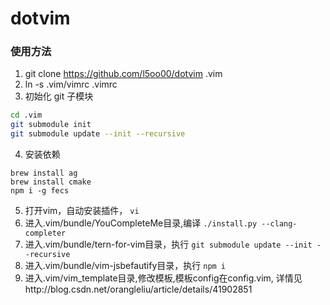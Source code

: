 dotvim
======

### 使用方法
1. git clone https://github.com/l5oo00/dotvim .vim
2. ln -s .vim/vimrc .vimrc
3. 初始化 git 子模块
```bash
cd .vim
git submodule init
git submodule update --init --recursive
```
4. 安装依赖
```
brew install ag
brew install cmake
npm i -g fecs
```
5. 打开vim，自动安装插件， `vi`
6. 进入.vim/bundle/YouCompleteMe目录,编译 `./install.py --clang-completer`
7. 进入.vim/bundle/tern-for-vim目录，执行 `git submodule update --init --recursive`
7. 进入.vim/bundle/vim-jsbefautify目录，执行 `npm i`
8. 进入.vim/vim_template目录,修改模板,模板config在config.vim, 详情见http://blog.csdn.net/orangleliu/article/details/41902851


